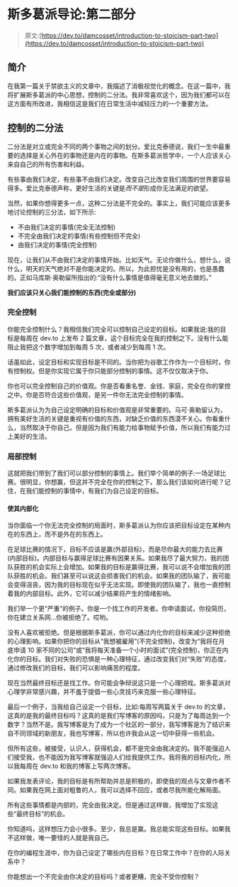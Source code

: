 # 斯多葛派导论:第二部分

> 原文:[https://dev.to/damcosset/introduction-to-stoicism-part-two](https://dev.to/damcosset/introduction-to-stoicism-part-two)

## [](#introduction)简介

在我第一篇关于禁欲主义的文章中，我描述了消极视觉化的概念。在这一篇中，我将扩展斯多葛派的中心思想，控制的二分法。我非常喜欢这个，因为我们都可以在这方面有所改进，我相信这是我们在日常生活中减轻压力的一个重要方法。

## [](#the-dichotomy-of-control)控制的二分法

二分法是对立或完全不同的两个事物之间的划分。爱比克泰德说，我们一生中最重要的选择是关心外在的事物还是内在的事物。在斯多葛派哲学中，一个人应该关心来自自己的所有伤害和利益。

有些事由我们决定，有些事不由我们决定。改变自己比改变我们周围的世界要容易得多。爱比克泰德声称，更好生活的关键是*而不是*形成你无法满足的欲望。

当然，如果你想得更多一点，这种二分法是不完全的。事实上，我们可能应该更多地讨论控制的三分法，如下所示:

*   不由我们决定的事情(完全无法控制)
*   不完全由我们决定的事情(有些控制但不完全)
*   由我们决定的事情(完全控制)

现在，让我们从不由我们决定的事情开始。比如天气。无论你做什么，想什么，说什么，明天的天气绝对不是你能决定的。所以，为此担忧是没有用的，也是愚蠢的。正如马库斯·奥勒留所指出的:“没有什么事情是值得毫无意义地去做的。”

**我们应该只关心我们能控制的东西(完全或部分)**

### [](#complete-control)完全控制

你能完全控制什么？我相信我们完全可以控制自己设定的目标。如果我说:我的目标是每周在 dev.to 上发布 2 篇文章，这个目标完全在我的控制之下。没有什么能阻止我把这个数字增加到每周 5 次，或者减少到每周 1 次。

话虽如此，设定目标和实现目标是不同的。当你把为谷歌工作作为一个目标时，你有控制权。但是你实现它属于你只能部分控制的事情。这不仅仅取决于你。

你也可以完全控制自己的价值观。你是否看重名誉、金钱、家庭，完全在你的掌控之中。你是否符合这些价值观，是另一件你无法完全控制的事情。

斯多葛派认为为自己设定明确的目标和价值观是非常重要的。马可·奥勒留认为，拥有美好生活的关键是重视有价值的东西，对缺乏价值的东西漠不关心。你看重什么，当然取决于你自己。但是因为我们有能力给事物赋予价值，所以我们有能力过上美好的生活。

### [](#partial-control)局部控制

这就把我们带到了我们可以部分控制的事情上。我们举个简单的例子:一场足球比赛。很明显，你想赢，但这并不完全在你的控制之下。那么我们该如何进行呢？记住，在我们能控制的事情中，有我们为自己设定的目标。

#### [](#make-it-internal)使其内部化

当你面临一个你无法完全控制的局面时，斯多葛派认为你应该把目标设定在某种内在的东西上，而不是外在的东西上。

在足球比赛的情况下，目标不应该是赢(外部目标)，而是尽你最大的能力去比赛(内部目标)。内部目标与赢得足球比赛有因果关系。如果我尽了最大努力，我的团队获胜的机会实际上会增加。如果我的目标是赢得比赛，我可以说不会增加我的团队获胜的机会。我们甚至可以说这会损害我们的机会。如果我的团队输了，我可能会变得沮丧，因为我的目标现在似乎无法实现。即使我的团队输了，我也一直控制着我的内部目标。此外，它可以减少结果将产生的情绪影响。

我们举一个更“严重”的例子。你是一个找工作的开发者。你申请面试，你投简历，你在建立关系网...你被拒绝了。哎哟。

没有人喜欢被拒绝。但是根据斯多葛派，你可以通过内化你的目标来减少这种拒绝的心理影响。如果你把你的目标从“我想被雇用”(不完全控制)，改变为“我将在月底申请 10 家不同的公司”或“我将每天准备一个小时的面试”(完全控制)，你正在内化你的目标。我们对失败的恐惧是一种心理特征，通过改变我们对“失败”的态度，通过修改我们的目标，我们可以影响痛苦的程度。

现在当然最终目标还是找工作。你可能会争辩说这只是一个心理把戏。斯多葛派对心理学非常感兴趣，并不羞于提倡一些心灵技巧来克服一些心理特征。

最后一个例子，当我给自己设定一个目标，比如:每周写两篇关于 dev.to 的文章，这真的是我的最终目标吗？这真的是我们写博客的原因吗，只是为了每周达到一个数字？当然不是。我写博客是为了成为一个社区的一部分，我写博客是为了结识来自不同领域的新朋友，我也写博客，所以也许我会从这一切中获得一些机会。

但所有这些，被接受，认识人，获得机会，都不是完全由我决定的。我不能强迫人们接受我，也不能因为我写博客就强迫人们给我提供工作。我将我的目标内化，所以我每周在 dev.to 和我的博客上写两次博客。

如果我发表评论，我的目标是有所帮助并总是积极的，即使我的观点与文章作者不同。如果我在网上面对粗鲁的人，我可以选择不回应，或者尽我所能化解局面。

所有这些事情都是内部的，完全由我决定。但是通过这样做，我增加了实现这些“最终目标”的机会。

你知道吗，这样想压力会小很多。至少，我总是赢。我总能实现这些目标。如果我不这样做，唯一要怪的人就是我自己。

在你的编程生涯中，你为自己设定了哪些内在目标？在日常工作中？在你的人际关系中？

你能想出一个不完全由你决定的目标吗？或者更糟，完全不受你控制？
